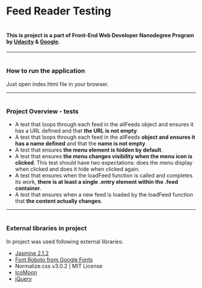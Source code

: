 # Feed Reader Testing
#
#### This is project is a part of Front-End Web Developer Nanodegree Program by [Udacity](udacity.com) & [Google](google.com).
---
#
### How to run the application
Just open index.html file in your browser. 

---
#
### Project Overview - tests

- A test that loops through each feed in the allFeeds object and ensures it has a URL defined and that **the URL is not empty**.
- A test that loops through each feed in the allFeeds **object and ensures it has a name defined** and that the **name is not empty**.
- A test that ensures **the menu element is hidden by default**. 
- A test that ensures **the menu changes visibility when the menu icon is clicked**. This test should have two expectations: does the menu display when clicked and does it hide when clicked again.
- A test that ensures when the loadFeed function is called and completes its work, **there is at least a single .entry element within the .feed container**.
- A test that ensures when a new feed is loaded by the loadFeed function that **the content actually changes**.
---
#
### External libraries in project
In project was used following external libraries:

- [Jasmine 2.1.2](https://jasmine.github.io/)
- [Font Roboto from Google Fonts](https://fonts.google.com/specimen/Roboto?selection.family=Roboto:300,500,700)
- Normalize.css v3.0.2 | MIT License
- [IcoMoon](https://icomoon.io/)
- [jQuery](https://jquery.com/)

